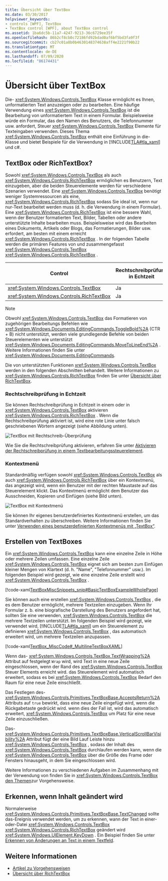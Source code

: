 ```yaml
---
title: Übersicht über TextBox
ms.date: 03/30/2017
helpviewer_keywords:
- controls [WPF], TextBox
- TextBox control [WPF], about TextBox control
ms.assetid: 1ba6dc5b-11a7-4247-9213-36c6729ee35f
ms.openlocfilehash: 86b2cf8cb0c72186fd92bdad0af6bf5bd3fa9f3f
ms.sourcegitcommit: cb27c01a8b0b4630148374638aff4e2221f90b22
ms.translationtype: MT
ms.contentlocale: de-DE
ms.lasthandoff: 07/09/2020
ms.locfileid: "86174431"
---
```

# <a name="textbox-overview"></a>Übersicht über TextBox
Die- <xref:System.Windows.Controls.TextBox> Klasse ermöglicht es Ihnen, unformatierten Text anzuzeigen oder zu bearbeiten. Eine häufige Verwendung eines <xref:System.Windows.Controls.TextBox> ist die Bearbeitung von unformatiertem Text in einem Formular. Beispielsweise würde ein Formular, das den Namen des Benutzers, die Telefonnummer usw. anfordert, Steuer <xref:System.Windows.Controls.TextBox> Elemente für Texteingaben verwenden. Dieses Thema <xref:System.Windows.Controls.TextBox> enthält eine Einführung in die-Klasse und bietet Beispiele für die Verwendung in [!INCLUDE[TLA#tla_xaml](../../../../includes/tlasharptla-xaml-md.md)] und c#.  

<a name="textbox_or_richtextbox"></a>
## <a name="textbox-or-richtextbox"></a>TextBox oder RichTextBox?  
 Sowohl <xref:System.Windows.Controls.TextBox> als auch <xref:System.Windows.Controls.RichTextBox> ermöglichen es Benutzern, Text einzugeben, aber die beiden Steuerelemente werden für verschiedene Szenarien verwendet. Eine <xref:System.Windows.Controls.TextBox> benötigt weniger Systemressourcen als eine, <xref:System.Windows.Controls.RichTextBox> sodass Sie ideal ist, wenn nur nur-Text bearbeitet werden muss (d. h. die Verwendung in einem Formular). Eine <xref:System.Windows.Controls.RichTextBox> ist eine bessere Wahl, wenn der Benutzer formatierten Text, Bilder, Tabellen oder andere unterstützte Inhalte bearbeiten muss. Beispielsweise wird das Bearbeiten eines Dokuments, Artikels oder Blogs, das Formatierungen, Bilder usw. erfordert, am besten mit einem erreicht <xref:System.Windows.Controls.RichTextBox> . In der folgenden Tabelle werden die primären Features von und zusammengefasst <xref:System.Windows.Controls.TextBox> <xref:System.Windows.Controls.RichTextBox> .  
  
|Control|Rechtschreibprüfung in Echtzeit|Kontextmenü|Formatieren von Befehlen wie <xref:System.Windows.Documents.EditingCommands.ToggleBold%2A> (CTR + B)|<xref:System.Windows.Documents.FlowDocument>Inhalt wie Bilder, Absätze, Tabellen usw.|  
|-------------|------------------------------|------------------|------------------------------------------------------------------------------------------------------------------------------------------------------------------------------------------------------|--------------------------------------------------------------------------------------------------------------------------------------------------------------------------------------------------|  
|<xref:System.Windows.Controls.TextBox>|Ja|Ja|Nein|Nein.|  
|<xref:System.Windows.Controls.RichTextBox>|Ja|Ja|Ja (Siehe [Übersicht über RichTextBox](richtextbox-overview.md))|Ja (Siehe [Übersicht über RichTextBox](richtextbox-overview.md))|  
  
> [!NOTE]
> Obwohl <xref:System.Windows.Controls.TextBox> das Formatieren von zugehörigen Bearbeitungs Befehlen wie <xref:System.Windows.Documents.EditingCommands.ToggleBold%2A> (CTR + B) nicht unterstützt, werden viele grundlegende Befehle von beiden Steuerelementen wie unterstützt <xref:System.Windows.Documents.EditingCommands.MoveToLineEnd%2A> . Weitere Informationen finden Sie unter <xref:System.Windows.Documents.EditingCommands>.  
  
 Die von unterstützten Funktionen <xref:System.Windows.Controls.TextBox> werden in den folgenden Abschnitten behandelt. Weitere Informationen zu <xref:System.Windows.Controls.RichTextBox> finden Sie unter [Übersicht über RichTextBox](richtextbox-overview.md).  
  
### <a name="real-time-spellchecking"></a>Rechtschreibprüfung in Echtzeit  
 Sie können Rechtschreibprüfung in Echtzeit in einem oder in <xref:System.Windows.Controls.TextBox> aktivieren <xref:System.Windows.Controls.RichTextBox> . Wenn die Rechtschreibprüfung aktiviert ist, wird eine rote Linie unter falsch geschriebenen Wörtern angezeigt (siehe Abbildung unten).  
  
 ![TextBox mit Rechtschreib&#45;Überprüfung](./media/editing-textbox-with-spellchecking.png "Editing_TextBox_with_Spellchecking")  
  
 Wie Sie die Rechtschreibprüfung aktivieren, erfahren Sie unter [Aktivieren der Rechtschreibprüfung in einem Textbearbeitungssteuerelement](how-to-enable-spell-checking-in-a-text-editing-control.md).  
  
### <a name="context-menu"></a>Kontextmenü  
 Standardmäßig verfügen sowohl <xref:System.Windows.Controls.TextBox> als auch <xref:System.Windows.Controls.RichTextBox> über ein Kontextmenü, das angezeigt wird, wenn ein Benutzer mit der rechten Maustaste auf das Steuerelement klickt. Das Kontextmenü ermöglicht dem Benutzer das Ausschneiden, Kopieren und Einfügen (siehe Bild unten).  
  
 ![TextBox mit Kontextmenü](./media/editing-textbox-with-context-menu.png "Editing_TextBox_with_Context_Menu")  
  
 Sie können Ihr eigenes benutzerdefiniertes Kontextmenü erstellen, um das Standardverhalten zu überschreiben. Weitere Informationen finden Sie unter [Verwenden eines benutzerdefinierten Kontextmenüs mit „TextBox“](how-to-use-a-custom-context-menu-with-a-textbox.md).  
  
<a name="creating_textboxes"></a>
## <a name="creating-textboxes"></a>Erstellen von TextBoxes  
 Ein <xref:System.Windows.Controls.TextBox> kann eine einzelne Zeile in Höhe oder mehrere Zeilen umfassen. Eine einzelne Zeile <xref:System.Windows.Controls.TextBox> eignet sich am besten zum Einfügen kleiner Mengen von Klartext (d. h. "Name", "Telefonnummer" usw.). Im folgenden Beispiel wird gezeigt, wie eine einzelne Zeile erstellt wird <xref:System.Windows.Controls.TextBox> .  
  
 [!code-xaml[TextBoxMiscSnippets_snip#BasicTextBoxExampleWholePage](~/samples/snippets/csharp/VS_Snippets_Wpf/TextBoxMiscSnippets_snip/csharp/basictextboxexample.xaml#basictextboxexamplewholepage)]  
  
 Sie können auch eine erstellen <xref:System.Windows.Controls.TextBox> , die es dem Benutzer ermöglicht, mehrere Textzeilen einzugeben. Wenn Ihr Formular z. b. eine biografische Darstellung des Benutzers angefordert hat, sollten Sie eine verwenden, <xref:System.Windows.Controls.TextBox> die mehrere Textzeilen unterstützt. Im folgenden Beispiel wird gezeigt, wie verwendet wird, [!INCLUDE[TLA#tla_xaml](../../../../includes/tlasharptla-xaml-md.md)] um ein Steuerelement zu definieren <xref:System.Windows.Controls.TextBox> , das automatisch erweitert wird, um mehrere Textzeilen anzupassen.  
  
 [!code-xaml[TextBox_MiscCode#_MultilineTextBoxXAML](~/samples/snippets/csharp/VS_Snippets_Wpf/TextBox_MiscCode/CSharp/Window1.xaml#_multilinetextboxxaml)]  
  
 Wenn das- <xref:System.Windows.Controls.TextBox.TextWrapping%2A> Attribut auf festgelegt `Wrap` wird, wird Text in eine neue Zeile eingeschlossen, wenn der Rand des <xref:System.Windows.Controls.TextBox> Steuer Elements erreicht wird. das Steuerelement wird automatisch erweitert, sodass es bei <xref:System.Windows.Controls.TextBox> Bedarf den Raum für eine neue Zeile einschließt.  
  
 Das Festlegen des- <xref:System.Windows.Controls.Primitives.TextBoxBase.AcceptsReturn%2A> Attributs auf `true` bewirkt, dass eine neue Zeile eingefügt wird, wenn die Rückgabetaste gedrückt wird. wenn dies der Fall ist, wird das automatisch erweitert, <xref:System.Windows.Controls.TextBox> um Platz für eine neue Zeile einzuschließen.  
  
 Das- <xref:System.Windows.Controls.Primitives.TextBoxBase.VerticalScrollBarVisibility%2A> Attribut fügt der eine Bild Lauf Leiste hinzu <xref:System.Windows.Controls.TextBox> , sodass der Inhalt des <xref:System.Windows.Controls.TextBox> durchlaufen werden kann, wenn die <xref:System.Windows.Controls.TextBox> über die Größe des Frame oder Fensters hinausgeht, in dem Sie eingeschlossen wird.  
  
 Weitere Informationen zu verschiedenen Aufgaben im Zusammenhang mit der Verwendung von finden Sie in <xref:System.Windows.Controls.TextBox> [den Themen](textbox-how-to-topics.md)zur Vorgehensweise.  
  
<a name="editing_commands"></a>
## <a name="detect-when-content-changes"></a>Erkennen, wenn Inhalt geändert wird  
 Normalerweise <xref:System.Windows.Controls.Primitives.TextBoxBase.TextChanged> sollte das-Ereignis verwendet werden, um zu erkennen, wann der Text in einer-oder-Datei <xref:System.Windows.Controls.TextBox> <xref:System.Windows.Controls.RichTextBox> geändert wird <xref:System.Windows.UIElement.KeyDown> . Ein Beispiel finden Sie unter [Erkennen von Änderungen an Text in einem Textfeld](how-to-detect-when-text-in-a-textbox-has-changed.md).  
  
## <a name="see-also"></a>Weitere Informationen

- [Artikel zu Vorgehensweisen](textbox-how-to-topics.md)
- [Übersicht über RichTextBox](richtextbox-overview.md)
